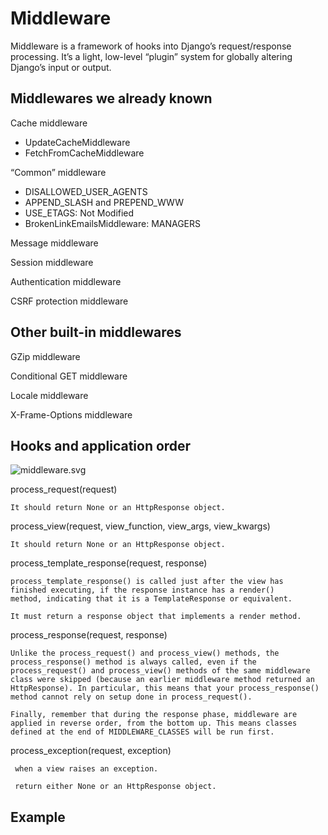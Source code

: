 Middleware
==========

Middleware is a framework of hooks into Django’s request/response
processing. It’s a light, low-level “plugin” system for globally
altering Django’s input or output.

Middlewares we already known
----------------------------

Cache middleware

- UpdateCacheMiddleware
- FetchFromCacheMiddleware

“Common” middleware

- DISALLOWED_USER_AGENTS
- APPEND_SLASH and PREPEND_WWW
- USE_ETAGS: Not Modified
- BrokenLinkEmailsMiddleware: MANAGERS

Message middleware

Session middleware

Authentication middleware

CSRF protection middleware

Other built-in middlewares
--------------------------

GZip middleware

Conditional GET middleware

Locale middleware

X-Frame-Options middleware

Hooks and application order
---------------------------

![middleware.svg](https://docs.djangoproject.com/en/1.6/_images/middleware.svg)

process_request(request)

    It should return None or an HttpResponse object.

process_view(request, view_function, view_args, view_kwargs)

    It should return None or an HttpResponse object.

process_template_response(request, response)

    process_template_response() is called just after the view has
    finished executing, if the response instance has a render()
    method, indicating that it is a TemplateResponse or equivalent.

    It must return a response object that implements a render method.

process_response(request, response)

    Unlike the process_request() and process_view() methods, the
    process_response() method is always called, even if the
    process_request() and process_view() methods of the same middleware
    class were skipped (because an earlier middleware method returned an
    HttpResponse). In particular, this means that your process_response()
    method cannot rely on setup done in process_request().

    Finally, remember that during the response phase, middleware are
    applied in reverse order, from the bottom up. This means classes
    defined at the end of MIDDLEWARE_CLASSES will be run first.

process_exception(request, exception)

     when a view raises an exception.

     return either None or an HttpResponse object.

Example
-------
